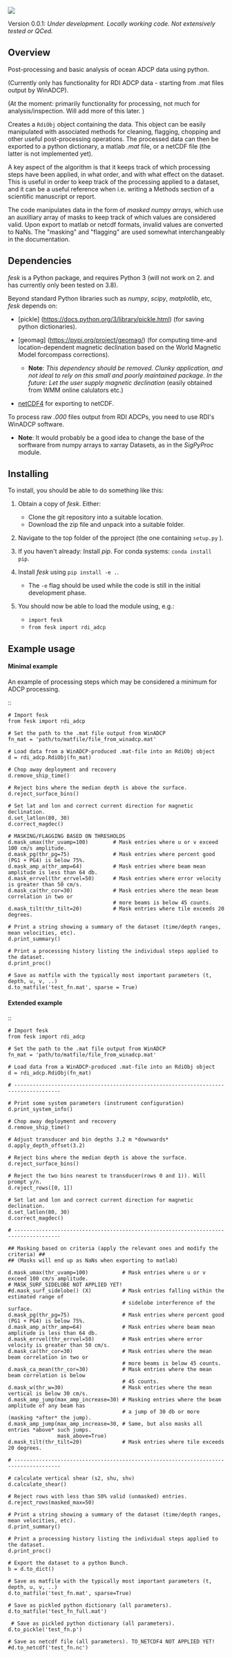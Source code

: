 ![](graphics/fesk_banner.png)

Version 0.0.1: *Under development. Locally working code. Not extensively 
tested or QCed.* 

## Overview

Post-processing and basic analysis of ocean ADCP data using python.

(Currently only has functionality for RDI ADCP data - starting from .mat 
files output by WinADCP).

(At the moment: primarily functionality for processing, not much for
analysis/inspection. Will add more of this later. )

Creates a `RdiObj` object containing the data. This object can be easily 
manipulated with associated methods for cleaning, flagging, chopping and other 
useful post-processing operations. The processed data can then be exported to 
a python dictionary, a matlab *.mat* file, or a netCDF file (the latter is not 
implemented yet).

A key aspect of the algorithm is that it keeps track of which processing steps
have been applied, in what order, and with what effect on the dataset. This is 
useful in order to keep track of the processing applied to a dataset, and it can
be a useful reference when i.e. writing a Methods section of a scientific 
manuscript or report.

The code manipulates data in the form of *masked numpy arrays*, which use an 
auxilliary array of masks to keep track of which values are considered valid. Upon
export to matlab or netcdf formats, invalid values are converted to NaNs.
The "masking" and "flagging" are used somewhat interchangeably in the documentation. 

## Dependencies


*fesk* is a Python package, and requires Python 3 (will not work on 2. 
and has currently only been tested on 3.8).

Beyond standard Python libraries such as *numpy*, *scipy*, *matplotlib*, etc, 
*fesk* depends on:

- [pickle] (https://docs.python.org/3/library/pickle.html) (for saving python dictionaries).
- [geomag] (https://pypi.org/project/geomag/) (for computing time-and location-dependent magnetic declination based on the World Magnetic Model forcompass corrections).  
 
  - **Note**: *This dependency should be removed. Clunky application, and not ideal to rely on this small and poorly maintained package. In the future: Let the user supply magnetic declination* (easily obtained from WMM online calulators etc.)  

- [netCDF4](https://unidata.github.io/netcdf4-python/) for exporting to netCDF.
 
To process raw *.000* files output from RDI ADCPs, you need to use RDI's WinADCP
software.


- **Note**: It would probably be a good idea to change the base of the sorftware from 
  numpy arrays to xarray Datasets, as in the *SigPyProc* module.

## Installing


To install, you should be able to do something like this:

1. Obtain a copy of *fesk*. Either: 
    - Clone the git repository into a suitable location.
    - Download the zip file and unpack into a suitable folder.

2. Navigate to the top folder of the pproject (the one containing ``setup.py`` ).
3. If you haven't already: Install *pip*. For conda systems: ``conda install pip``.
4. Install *fesk* using ``pip install -e .``.
    - The ``-e`` flag should be used while the code is still in the initial
      development phase.
5. You should now be able to load the module using, e.g.:
    - ``import fesk``
    - ``from fesk import rdi_adcp``

## Example usage

#### Minimal example

An example of processing steps which may be considered a minimum for ADCP
processing.


::

    # Import fesk
    from fesk import rdi_adcp

    # Set the path to the .mat file output from WinADCP
    fn_mat = 'path/to/matfile/file_from_winadcp.mat'

    # Load data from a WinADCP-produced .mat-file into an RdiObj object
    d = rdi_adcp.RdiObj(fn_mat)           

    # Chop away deployment and recovery
    d.remove_ship_time()   

    # Reject bins where the median depth is above the surface.
    d.reject_surface_bins()     

    # Set lat and lon and correct current direction for magnetic declination.
    d.set_latlon(80, 30)                   
    d.correct_magdec()   

    # MASKING/FLAGGING BASED ON THRESHOLDS 
    d.mask_umax(thr_uvamp=100)        # Mask entries where u or v exceed 100 cm/s amplitude.
    d.mask_pg(thr_pg=75)              # Mask entries where percent good (PG1 + PG4) is below 75%.
    d.mask_amp_a(thr_amp=64)          # Mask entries where beam mean amplitude is less than 64 db.
    d.mask_errvel(thr_errvel=50)      # Mask entries where error velocity is greater than 50 cm/s.
    d.mask_ca(thr_cor=30)             # Mask entries where the mean beam correlation in two or  
                                      # more beams is below 45 counts.
    d.mask_tilt(thr_tilt=20)          # Mask entries where tile exceeds 20 degrees.

    # Print a string showing a summary of the dataset (time/depth ranges, mean velocities, etc).
    d.print_summary()                      

    # Print a processing history listing the individual steps applied to the dataset.   
    d.print_proc()                                              

    # Save as matfile with the typically most important parameters (t, depth, u, v, ..)
    d.to_matfile('test_fn.mat', sparse = True)       


#### Extended example



::

    # Import fesk
    from fesk import rdi_adcp

    # Set the path to the .mat file output from WinADCP
    fn_mat = 'path/to/matfile/file_from_winadcp.mat'

    # Load data from a WinADCP-produced .mat-file into an RdiObj object
    d = rdi_adcp.RdiObj(fn_mat)           

    # -------------------------------------------------------------------------------------

    # Print some system parameters (instrument configuration)                 
    d.print_system_info()                  

    # Chop away deployment and recovery
    d.remove_ship_time()    

    # Adjust transducer and bin depths 3.2 m *downwards*               
    d.apply_depth_offset(3.2)              

    # Reject bins where the median depth is above the surface.
    d.reject_surface_bins()                

    # Reject the two bins nearest to transducer(rows 0 and 1)). Will prompt y/n.
    d.reject_rows([0, 1])                     

    # Set lat and lon and correct current direction for magnetic declination.
    d.set_latlon(80, 30)                   
    d.correct_magdec()                     

    # -------------------------------------------------------------------------------------

    ## Masking based on criteria (apply the relevant ones and modify the criteria) ##
    ## (Masks will end up as NaNs when exporting to matlab)

    d.mask_umax(thr_uvamp=100)           # Mask entries where u or v exceed 100 cm/s amplitude.
    # MASK_SURF_SIDELOBE NOT APPLIED YET!
    #d.mask_surf_sidelobe() (X)          # Mask entries falling within the estimated range of 
                                         # sidelobe interference of the surface.
    d.mask_pg(thr_pg=75)                 # Mask entries where percent good (PG1 + PG4) is below 75%.
    d.mask_amp_a(thr_amp=64)             # Mask entries where beam mean amplitude is less than 64 db.
    d.mask_errvel(thr_errvel=50)         # Mask entries where error velocity is greater than 50 cm/s.
    d.mask_ca(thr_cor=30)                # Mask entries where the mean beam correlation in two or  
                                         # more beams is below 45 counts.
    d.mask_ca_mean(thr_cor=30)           # Mask entries where the mean beam correlation is below
                                         # 45 counts.
    d.mask_w(thr_w=30)                   # Mask entries where the mean vertical is below 30 cm/s.
    d.mask_amp_jump(max_amp_increase=30) # Masking entries where the beam amplitude of any beam has 
                                         # a jump of 30 db or more (masking *after* the jump).
    d.mask_amp_jump(max_amp_increase=30, # Same, but also masks all entries *above* such jumps.
                    mask_above=True)
    d.mask_tilt(thr_tilt=20)             # Mask entries where tile exceeds 20 degrees.
    
    # -------------------------------------------------------------------------------------
    
    # calculate vertical shear (s2, shu, shv)
    d.calculate_shear()                   

    # Reject rows with less than 50% valid (unmasked) entries.
    d.reject_rows(masked_max=50)      

    # Print a string showing a summary of the dataset (time/depth ranges, mean velocities, etc).
    d.print_summary()                      

    # Print a processing history listing the individual steps applied to the dataset.   
    d.print_proc()                          

    # Export the dataset to a python Bunch.
    b = d.to_dict()                       

    # Save as matfile with the typically most important parameters (t, depth, u, v, ..)
    d.to_matfile('test_fn.mat', sparse=True)       

    # Save as pickled python dictionary (all parameters).
    d.to_matfile('test_fn_full.mat')      

     # Save as pickled python dictionary (all parameters).
    d.to_pickle('test_fn.p')              
    
    # Save as netcdf file (all parameters). TO_NETCDF4 NOT APPLIED YET!
    #d.to_netcdf('test_fn.nc')            
